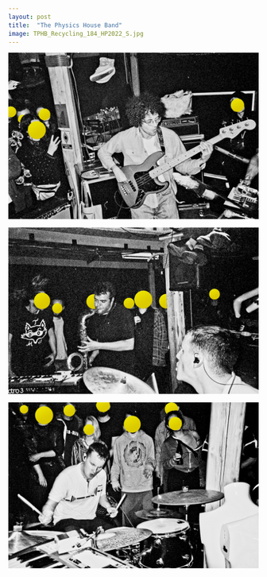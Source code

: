 ```yaml
---
layout: post
title:  "The Physics House Band"
image: TPHB_Recycling_184_HP2022_S.jpg
---
```


![alt text](./assets/img/photos/series/tphb/TPHB_Recycling_178_HP2022.jpg)

![alt text](./assets/img/photos/series/tphb/TPHB_Recycling_176_HP2022.jpg)

![alt text](./assets/img/photos/series/tphb/TPHB_Recycling_182_HP2022.jpg)